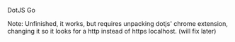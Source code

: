 DotJS Go

Note: Unfinished, it works, but requires unpacking dotjs' chrome 
extension, changing it so it looks for a http instead of https 
localhost. (will fix later)

